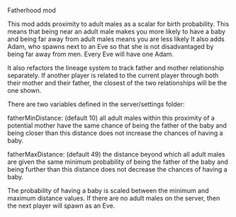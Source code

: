 Fatherhood mod

This mod adds proximity to adult males as a scalar for birth probability.
This means that being near an adult male makes you more likely to have a baby and
being far away from adult males means you are less likely
It also adds Adam, who spawns next to an Eve so that she is not disadvantaged by
being far away from men. Every Eve will have one Adam.

It also refactors the lineage system to track father and mother relationship separately.
If another player is related to the current player through both their mother and their father,
the closest of the two relationships will be the one shown.

There are two variables defined in the server/settings folder:

fatherMinDistance: (default 10) all adult males within this proximity of a potential mother have the same
chance of being the father of the baby and being closer than this distance does not increase the chances
of having a baby.

fatherMaxDistance: (default 49) the distance beyond which all adult males are given the same minimum probability
of being the father of the baby and being further than this distance does not decrease the chances of having
a baby.

The probability of having a baby is scaled between the minimum and maximum distance values. If there
are no adult males on the server, then the next player will spawn as an Eve.